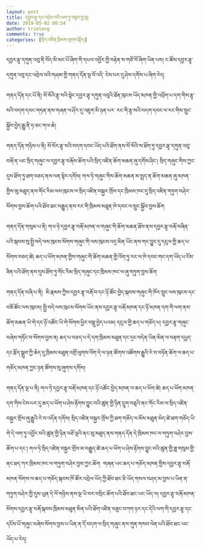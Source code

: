 ```yaml
---
layout: post
title: དབྱར་རྩྭ་དང་འབྲེལ་བའི་ལག་ཏུ་བསྟར་བྱ་ལྔ།
date: 2019-05-02 00:54
author: trimleng
comments: true
categories: [སྲིད་འཛིན་ཁྲིམས་ལུགས་སྐོར།]
---
```

<!-- wp:paragraph -->
<p>དབྱར་རྩྭ་དགུན་འབུ་ནི་བོད་མི་མང་པོ་ཞིག་གི་དཔལ་འབྱོར་གྱི་བརྟེན་ས་གཙོ་བོ་ཞིག་ཡིན་པས། ང་ཚོས་དབྱར་རྩྭ་དགུན་འབུ་དང་འབྲེལ་བའི་གཤམ་གྱི་གནད་དོན་ལྔ་བོ་འདི་ ངེས་པར་དུ་ཤེས་དགོས་པ་ཞིག་རེད། </p>
<!-- /wp:paragraph -->

<!-- wp:paragraph -->
<p>གནད་དོན་དང་པོ་ནི། སོ་སོའི་རྩྭ་སའི་སྟེང་དབྱར་རྩྭ་དགུན་འབུའི་ཐོན་ཁུངས་ཡོད་མཁན་གྱི་འབྲོག་པ་དག་གིས་རྩྭ་སའི་བདག་དབང་གཏན་ནས་གཞན་ལ་ཤོར་དུ་འཇུག་མི་ཉན་པར་ རང་གི་རྩྭ་སའི་བདག་དབང་ལ་རང་གིས་སྲུང་སྐྱོབ་བྱེད་རྒྱུ་ནི་ཧ་ཅང་གལ་ཆེ། </p>
<!-- /wp:paragraph -->

<!-- wp:more -->
<!--more-->
<!-- /wp:more -->

<!-- wp:paragraph -->
<p>གནད་དོན་གཉིས་པ་ནི། སོ་སོར་རྩྭ་སའི་བདག་དབང་ཡོད་པའི་ཐོག་ནས་སོ་སོའི་ས་ཐོག་ཏུ་དབྱར་རྩྭ་དགུན་འབུ་བརྐོ་ན་ཡང་སྲིད་གཞུང་ལ་དབྱར་རྩྭ་བརྐོས་ཆོག་པའི་སྲིད་འཛིན་ཆོག་མཆན་ཞུ་དགོས་ཤིང་། སྲིད་གཞུང་གིས་ཀྱང་དུས་ཐོག་ཏུ་ཐག་བཅད་ནས་ལན་སྟེར་དགོས། གལ་ཏེ་གཞུང་གིས་ཆོག་མཆན་མ་སྤྲད་ན་ཆོག་མཆན་ཞུ་མཁན་གྱིས་མུ་མཐུད་ནས་གོང་རིམ་ལས་ཁུངས་ལ་སྲིད་འཛིན་བསྐྱར་གྲོས་དང་ཁྲིམས་ཁང་དུ་སྲིད་འཛིན་གཏུག་བཤེར་སོགས་བྱས་ཆོག་པའི་ཐོབ་ཐང་བརྒྱུད་ནས་རང་གི་ཁྲིམས་མཐུན་ཁེ་དབང་ལ་སྲུང་སྐྱོབ་བྱས་ཆོག</p>
<!-- /wp:paragraph -->

<!-- wp:paragraph -->
<p>གནད་དོན་གསུམ་པ་ནི། གལ་ཏེ་དབྱར་རྩྭ་བརྐོ་མཁན་ལ་གཞུང་གི་ཆོག་མཆན་ཐོབ་ནས་དབྱར་རྩྭ་བརྐོ་བཞིན་པའི་སྐབས་སུ་སྤྱི་བདེ་ལས་ཁུངས་སོགས་གཞུང་གི་ལས་ཁུངས་འདྲ་མིན་ཡོང་ནས་གང་བྱུང་དུ་དངུལ་གྱི་ཆད་པ་སོགས་བཅད་ཚེ། ཆད་པ་ཕོག་མཁན་གྱིས་གཞུང་གི་ཆོག་མཆན་གྱི་འོག་ཏུ་རང་ལ་ཁེ་དབང་གང་དག་ཡོད་པ་ངོས་ཟིན་པའི་ཐོག་ནས་དུས་ཐོག་ཏུ་གོང་རིམ་སྲིད་གཞུང་དང་ཁྲིམས་ཁང་ལ་ཞུ་གཏུག་བྱས་ཆོག</p>
<!-- /wp:paragraph -->

<!-- wp:paragraph -->
<p>གནད་དོན་བཞི་པ་ནི། &nbsp;མི་རྣམས་ཀྱིས་དབྱར་རྩྭ་བརྐོ་བ་དང་ཉོ་ཚོང་བྱེད་སྐབས་གཞུང་གི་ཁོར་སྲུང་ལས་ཁུངས་དང་བཟོ་ཚོང་ལས་ཁུངས། སྤྱི་བདེ་ལས་ཁུངས་སོགས་ཡོང་ནས་དབྱར་རྩྭ་བརྐོ་མཁན་དང་ཉོ་མཁན་དག་གི་ལག་ནས་ཆོག་མཆན་ཡི་གེ་དང་ཉོ་འཚོང་ཡི་གེ་སོགས་ཕྱིར་བསྡུ་བྱེད་པའམ། དངུལ་གྱི་ཆད་པ་གཅོད་པ། དབྱར་རྩྭ་གཞུང་བཞེས་གཏོང་བ་སོགས་བྱས་ན། ཆད་པ་བཅད་པ་དེ་དག་ཁྲིམས་མཐུན་དང་དྲང་བདེན་ཡིན་མིན་ལ་བརྟག་དཔྱད་དང་རྩོད་སྒྲུབ་ཀྱི་ཆེད་དུ་ཁྲིམས་མཐུན་འགྲོ་ལུགས་འོག་དེ་ལ་ཉན་ཚོགས་འཚོགས་རྒྱུའི་རེ་བ་བཏོན་ཆོག་ལ་ཆད་པ་གཅོད་མཁན་ཀྱང་ཉན་ཚོགས་སུ་ཞུགས་དགོས། </p>
<!-- /wp:paragraph -->

<!-- wp:paragraph -->
<p>གནད་དོན་ལྔ་པ་ནི། གལ་ཏེ་དབྱར་རྩྭ་བརྐོ་མཁན་དང་ཉོ་འཚོང་བྱེད་མཁན་ལ་ཆད་པ་ཕོག་ཚེ། ཆད་པ་ཕོག་མཁན་དག་གིས་ངེས་པར་དུ་ཆད་པ་ཕོག་པ་ཤེས་རྟོགས་བྱུང་བའི་ཚུན་གྱི་ཉིན་དྲུག་བཅུའི་ནང་གོང་རིམ་ལ་སྲིད་འཛིན་བསྐྱར་གྲོས་ཞུ་རྒྱུའི་རེ་བ་འདོན་དགོས། སྲིད་འཛིན་བསྐྱར་གྲོས་ཀྱི་ཐག་གཅོད་ལ་མོས་མཐུན་མེད་ཚེ་ཐག་གཅོད་ཡི་གེ་དེ་ལག་ཏུ་འབྱོར་བའི་ཚུན་གྱི་ཉིན་བཅོ་ལྔའི་ནང་མུ་མཐུད་ནས་གནད་དོན་དེ་ཁྲིམས་ཁང་ལ་གཏུག་བཤེར་བྱས་ཆོག་པ་དང་། གལ་ཏེ་སྲིད་འཛིན་བསྐྱར་གྲོས་མ་བརྒྱུད་ཚེ་ཆད་པ་ཕོག་པ་ཤེས་རྟོགས་བྱུང་བའི་ཚུན་གྱི་ཟླ་གསུམ་གྱི་ནང་ཐད་ཀར་ཁྲིམས་ཁང་ལ་གཏུག་བཤེར་བྱས་ཀྱང་ཆོག &nbsp;གཞན་ཡང་ཆད་པ་གཅོད་མཁན་གྱིས་དབྱར་རྩྭ་བརྐོ་མཁན་སོགས་ལ་ཆད་པ་གཅོད་སྐབས་ཁོ་ཚོར་འབྲེལ་ཡོད་ཀྱི་ཐོབ་ཐང་ཅི་ཡོད་གསལ་བཤད་མ་བྱས་པ་ཡིན་ན་གཏུག་བཤེར་གྱི་དུས་ཡུན་དེ་ལོ་གཉིས་ནས་ལྔ་ཡི་བར་བསྲིང་ཆོག་པའི་ཐོབ་ཐང་ཡང་ཡོད་ལ། དབྱར་རྩྭ་བརྐོ་མཁན་སོགས་དབྱར་རྩྭ་བརྐོ་སྐབས་ཁྲིམས་མཐུན་མིན་པའི་ཐོག་འཛིན་བཟུང་བཀག་ཉར་དང་དེའི་ལག་གི་དབྱར་རྩྭ་དང་དངོས་པོ་གཞུང་བཞེས་སོགས་བྱས་པ་ཡིན་ན་དོ་བདག་ལ་སྲིད་གཞུང་ནས་གུན་གསབ་ལེན་པའི་ཐོབ་ཐང་ཡང་ཡོད་པ་རེད། </p>
<!-- /wp:paragraph -->
